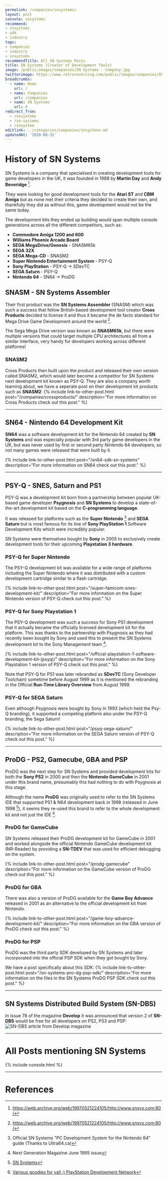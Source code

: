 ```yaml
---
permalink: /companies/snsystems/
layout: post
console: snsystems
recommend: 
- snsystems
- sdk
- industry
tags:
- companies
- industry
- snsystems
recommendTitle: All SN Systems Posts
title: SN Systems (Creator of Development Tools)
image: /public/images/companies/SN Systems - Company.jpg
twitterimage: https://www.retroreversing.com/public/images/companies/SN Systems - Company.jpg
breadcrumbs:
  - name: Home
    url: /
  - name: Companies
    url: /companies
  - name: SN Systems
    url: #
redirect_from:
  - /snsystems
  - /sn-systems
  - /snsystem
editlink: ../categories/companies/snsystems.md
updatedAt: '2020-08-31'
---
```


# History of SN Systems
SN Systems is a company that specialised in creating development tools for game developers in the UK, it was founded in 1988 by **Martin Day** and **Andy Beveridge** [^1].

They were looking for good development tools for the **Atari ST** and **CBM Amiga** but as none met their criteria they decided to create their own, and thankfully they did as without this, game development would not be the same today.

The development kits they ended up building would span multiple console generations across all the different competitors, such as:
* **Commodore Amiga 1200 and 600**
* **Williams Phoenix Arcade Board**
* **SEGA MegaDrive/Genesis** - SNASM65k
* **SEGA 32X**
* **SEGA Mega-CD** - SNASM2
* **Super Nintendo Entertainment System** - PSY-Q
* **Sony PlayStation** - PSY-Q -> SDevTC
* **SEGA Saturn** - PSY-Q
* **Nintendo 64** - SN64 -> ProDG

## SNASM - SN Systems Assembler
Their first product was the **SN Systems Assembler** (SNASM) which was such a success that fellow British-based development tool creator **Cross Products** decided to license it and thus it became the de facto standard for Mega Drive Game Development around the world [^1]. 

The Sega Mega Drive version was known as **SNASM65k**, but there were multiple versions that could target multiple CPU architectures all from a similar interface, very handy for developers working across different platforms!

### SNASM2
Cross Products then built upon the product and released their own version called SNASM2, which would later become a competitor for SN Systems next development kit known as PSY-Q. They are also a company worth learning about, we have a seperate post on their development kit products such as **SNASM2**:
{% include link-to-other-post.html post="/companies/crossproducts/" description="For more information on Cross Products check out this post." %}

---
## SN64 - Nintendo 64 Development Kit
**SN64** was a software development kit for the Nintendo 64 created by **SN Systems** and was especially popular with 3rd party game developers in the UK, but was never used by first or second party Nintendo 64 developers, so not many games were released that were built by it.

{% include link-to-other-post.html post="/sn64-sdk-sn-systems" description="For more information on SN64 check out this post." %}

---
## PSY-Q - SNES, Saturn and PS1
PSY-Q was a development kit born from a partnership between popular UK-based game developer **Psygnosis** and **SN Systems** to develop a state-of-the-art development kit based on the **C-programming language**.

It was released for platforms such as the **Super Nintendo** [^5] and **SEGA Saturn** but is most famous for its line of **Sony PlayStation 1** Software Development Kits which were incredibly popular.

SN Systems were themselves bought by **Sony** in 2005 to exclusively create development tools for their upcoming **Playstation 3 hardware**. 

### PSY-Q for Super Nintendo
The PSY-Q development kit was available for a wide range of platforms including the Super Nintendo where it was distributed with a custom development cartridge similar to a flash cartridge.

{% include link-to-other-post.html post="/super-famicom-snes-development-kit/" description="For more information on the Super Nintendo version of PSY-Q check out this post." %}

### PSY-Q for Sony Playstation 1
The PSY-Q development was such a success for Sony PS1 development that it actually became the officially licensed development kit for the platform. This was thanks to the partnership with Psygnosis as they had recently been bought by Sony and used this to present the SN Systems development kit to the Sony Management team [^2].

{% include link-to-other-post.html post="/official-playstation-1-software-development-kit-(psyq)/" description="For more information on the Sony Playstation 1 version of PSY-Q check out this post." %}

Note that PSY-Q for PS1 was later rebranded as **SDevTC** (Sony Developer Toolchain) sometime before August 1999 as it is mentioned the rebranding in the Official **Run-Time Library Overview** from August 1999.

### PSY-Q for SEGA Saturn
Even although Psygnosis were bought by Sony in 1993 (which held the Psy-Q branding), it supported a competing platform also under the PSY-Q branding, the Sega Saturn!

{% include link-to-other-post.html post="/psyq-sega-saturn/" description="For more information on the SEGA Saturn version of PSY-Q check out this post." %}

---
## ProDG - PS2, Gamecube, GBA and PSP
ProDG was the next step for SN Systems and provided development kits for both the **Sony PS2** in 2000 and then the **Nintendo GameCube** in 2001 under this brand name, presumably this had nothing to do with Psygnosis at this stage.

Although the name **ProDG** was originally used to refer to the SN Systems IDE that supported PS1 & N64 development back in 1998 (released in June 1998 [^4]), it seems they re-used this brand to refer to the whole development kit and not just the IDE [^3].

### ProDG for GameCube
SN Systems released their ProDG development kit for GameCube in 2001 and worked alongside the official Nintendo GameCube development kit (NR-Reader) by providing a **SN-TDEV** that was used for efficient debugging on the system.

{% include link-to-other-post.html post="/prodg-gamecube" description="For more information on the GameCube version of ProDG check out this post." %}

### ProDG for GBA
There was also a version of ProDG available for the **Game Boy Advance** released in 2001 as an alternative to the official development kit from Nintendo.

{% include link-to-other-post.html post="/game-boy-advance-development-kit/" description="For more information on the GBA version of ProDG check out this post." %}

### ProDG for PSP
ProDG was the third party SDK developed by SN Systems and later incorporated into the official PSP SDK when they got bought by Sony. 

We have a post specifically about this SDK:
{% include link-to-other-post.html post="/sn-systems-pro-dg-psp-sdk/" description="For more information on the files in the SN Systems ProDG PSP SDK check out this post." %}

---
## SN Systems Distributed Build System (SN-DBS)
In issue 78 of the magazine **Develop** it was announced that version 2 of **SN-DBS** would be free for all developers on PS2, PS3 and PSP:
![SN-DBS article from Develop magazine](https://github.com/user-attachments/assets/b75cb8d5-09b0-4db6-8651-a094fdac5de7)


---
# All Posts mentioning SN Systems
<div>

{% include console.html %}
</div>

---
# References
[^1]: https://web.archive.org/web/19970521224105/http://www.snsys.com:80/
[^2]: Next Generation Magazine June 1995 issue
[^3]: [Various goodies for yall :) PlayStation Development Network](http://www.psxdev.net/forum/viewtopic.php?t=1563)
[^4]: [SN Systems](https://web.archive.org/web/19980523231210/http://www.snsys.com/snsys/feature.asp?id=5)
[^5]: Official SN Systems "PC Development System for the Nintendo 64" guide (Thanks to Ultra64.ca)
